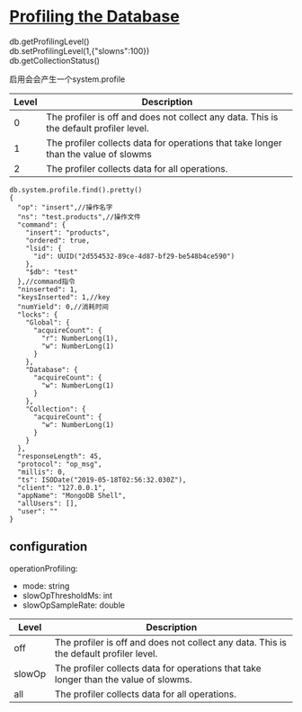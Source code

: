 # [Profiling the Database](https://docs.mongodb.com/manual/tutorial/manage-the-database-profiler/)

db.getProfilingLevel()  
db.setProfilingLevel(1,{"slowns":100})  
db.getCollectionStatus()  

启用会会产生一个system.profile

Level|Description
|----|-----------|
0|	The profiler is off and does not collect any data. This is the default profiler level.
1|The profiler collects data for operations that take longer than the value of slowms
2|The profiler collects data for all operations.


```
db.system.profile.find().pretty()
{
  "op": "insert",//操作名字
  "ns": "test.products",//操作文件
  "command": {
    "insert": "products",
    "ordered": true,
    "lsid": {
      "id": UUID("2d554532-89ce-4d87-bf29-be548b4ce590")
    },
    "$db": "test"
  },//command指令
  "ninserted": 1,
  "keysInserted": 1,//key
  "numYield": 0,//消耗时间
  "locks": {
    "Global": {
      "acquireCount": {
        "r": NumberLong(1),
        "w": NumberLong(1)
      }
    },
    "Database": {
      "acquireCount": {
        "w": NumberLong(1)
      }
    },
    "Collection": {
      "acquireCount": {
        "w": NumberLong(1)
      }
    }
  },
  "responseLength": 45,
  "protocol": "op_msg",
  "millis": 0,
  "ts": ISODate("2019-05-18T02:56:32.030Z"),
  "client": "127.0.0.1",
  "appName": "MongoDB Shell",
  "allUsers": [],
  "user": ""
}
```

## configuration
operationProfiling:  
- mode: string  
- slowOpThresholdMs: int  
- slowOpSampleRate: double  
  
|Level	|Description|
|-------|-----------|
off|The profiler is off and does not collect any data. This is the default profiler level.
slowOp|The profiler collects data for operations that take longer than the value of slowms.
all|The profiler collects data for all operations.